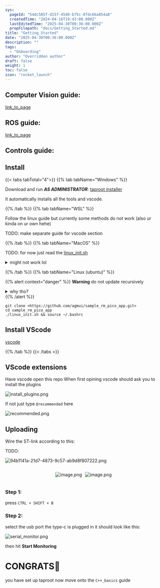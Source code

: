 ```yaml
---
sys:
  pageId: "54dc585f-d15f-45d0-b75c-8fdc66a854a8"
  createdTime: "2024-04-16T19:43:00.000Z"
  lastEditedTime: "2025-04-30T00:36:00.000Z"
  propFilepath: "docs/Getting_Started.md"
title: "Getting_Started"
date: "2025-04-30T00:36:00.000Z"
description: ""
tags:
  - "Onboarding"
author: "Overridden author"
draft: false
weight: 1
toc: false
icon: "rocket_launch"
---
```


## Computer Vision guide:

[link_to_page](86d45bc0-388b-4d26-8848-44f255f73d0e)

## ROS guide:

[link_to_page](3c76c1de-ec8f-46d6-8b0a-294005edc2d5)

## Controls guide:

## Install

{{< tabs tabTotal="4">}}
{{% tab tabName="Windows" %}}

Download and run _**AS ADMINISTRATOR**_: [taproot installer](https://github.com/Thornbots/TeachingFreshies/releases/tag/1.0)

It automatically installs all the tools and vscode.

{{% /tab %}}
{{% tab tabName="WSL" %}}

Follow the linux guide but currently some methods do not work (also ur kinda on ur own hehe)

TODO: make separate guide for vscode section

{{% /tab %}}
{{% tab tabName="MacOS" %}}

TODO: for now just read the [linux_init.sh](https://github.com/agmui/sample_rm_pico_app/blob/main/linux_init.sh)

<details>
<summary>might not work lol</summary>

`brew install libusb pkg-config`

Next install: [vscode](https://code.visualstudio.com/Download)

</details>

{{% /tab %}}
{{% tab tabName="Linux (ubuntu)" %}}

{{% alert context="danger" %}}
**Warning** do not update recursively
<details>
<summary>why tho?</summary>
There are some submodules that may go on for a while (like tinyusb) and I highly
recommend you don't need to get them.
If you want to see what submodules I update just look in `linux_init.sh`
</details>
{{% /alert %}}

```shell
git clone <https://github.com/agmui/sample_rm_pico_app.git>
cd sample_rm_pico_app
./linux_init.sh && source ~/.bashrc
```

## Install VScode

[vscode](https://code.visualstudio.com/Download)

{{% /tab %}}
{{< /tabs >}}

## VScode extensions

Have vscode open this repo
When first opining vscode should ask you to install the plugins

![install_plugins.png](https://prod-files-secure.s3.us-west-2.amazonaws.com/d518164a-d88e-44d1-a4ee-3adb3bd8bce0/89bd30f0-1825-4e77-867b-0a41ce370880/install_plugins.png?X-Amz-Algorithm=AWS4-HMAC-SHA256&X-Amz-Content-Sha256=UNSIGNED-PAYLOAD&X-Amz-Credential=ASIAZI2LB466Q643J5AB%2F20250724%2Fus-west-2%2Fs3%2Faws4_request&X-Amz-Date=20250724T133036Z&X-Amz-Expires=3600&X-Amz-Security-Token=IQoJb3JpZ2luX2VjEAUaCXVzLXdlc3QtMiJIMEYCIQCag%2F%2BUSrTofDGZwp%2BMNR97eVVfiMHwM6fFeSlii8H4OwIhAOO8mB24evBZHP71qzfLLwWYZoczW84%2BbDH%2FaBns6EILKv8DCC4QABoMNjM3NDIzMTgzODA1IgylXRAcCJUGKsfqm2Iq3APtPfZTOq7fAY4fQB%2FULNr1I8eWeHm0oekE6R3OdwAzwN93YoqvMilrNsgp%2Fv1OifUrz9uXo7a9kVfRfBz0NmBVyLH60LxXK%2Bo126aWfC4cDxMUdsYN7gYk3dMnXNO9pByUazJ6KA840MLZASyYGHoA8KxRZywa40CG6RzfOF6AIoT%2FQvoVabC14TbOMNNSujg6pf9nauymvjeKuSrEyzmO1SivD8C4hntxEriDOv9lldU%2Fn%2B%2Bdyvh%2BvgNv6PQn2whOvyft%2FApk5C%2BmlpBO6TOCrGdelmStydZ18Lu76DhPriMbBC%2FQVWc2xKqQFTFg%2FpOWozEfiw%2BC7TssYL%2FWM9pV0KJEWlCsR2bK5%2FUdHEAWaCY1K6eweSPwi%2BDhd6VIJP84VPJkNH1Z9MGHX29CC3JwQAL546SQjEsz9ExnevbcPEDbZPspHi6PHiLK99FSElaCw1PuYfHnVXQtKjdR4EIfL%2FXKQrTxivDJOU4azzQZ70g9w6gF12rUgw0n95HfGqXAuhxEjB08W1%2BXUMbTQWCkbFO%2BvTrYivITg8GQdK7rOTP4%2FZSmcjCA8msrQLkofo%2BwhQihrtgz1TQ6yyK3NqrrIzXcK4J44mazJSgMTWzHsehwzimzQH8jxxuurTDB2YjEBjqkAdAJDvnN8DpBi3UICJZGyfLebtpVcCFQ7DI8dYGkZeeF7PqMKgDeUzYFoy2R3OQAv%2F6jKJ5lS3t7oHPJjxKeRzgUkxG9BOyVQhfVdBp5kwgbuzIf57dmNlATRvyhWItcOX9FW%2BSEF1MM4zmnoxz5kVBuZMQ0RVDiN5%2FaiAOclJ7rRZxzBv2R3SyczPX2FEK1qZx5xpIL6sEHgVETen5Dxm9cQTpk&X-Amz-Signature=d731dda43b47ec26e4a06bcefe7f0a018e6fe88808ecc55bea1baadf32f60a02&X-Amz-SignedHeaders=host&x-amz-checksum-mode=ENABLED&x-id=GetObject)

If not just type `@recommended` here  

![recommended.png](https://prod-files-secure.s3.us-west-2.amazonaws.com/d518164a-d88e-44d1-a4ee-3adb3bd8bce0/61e661e9-5d85-4dfc-be0d-8d2097a5e793/recommended.png?X-Amz-Algorithm=AWS4-HMAC-SHA256&X-Amz-Content-Sha256=UNSIGNED-PAYLOAD&X-Amz-Credential=ASIAZI2LB466Q643J5AB%2F20250724%2Fus-west-2%2Fs3%2Faws4_request&X-Amz-Date=20250724T133036Z&X-Amz-Expires=3600&X-Amz-Security-Token=IQoJb3JpZ2luX2VjEAUaCXVzLXdlc3QtMiJIMEYCIQCag%2F%2BUSrTofDGZwp%2BMNR97eVVfiMHwM6fFeSlii8H4OwIhAOO8mB24evBZHP71qzfLLwWYZoczW84%2BbDH%2FaBns6EILKv8DCC4QABoMNjM3NDIzMTgzODA1IgylXRAcCJUGKsfqm2Iq3APtPfZTOq7fAY4fQB%2FULNr1I8eWeHm0oekE6R3OdwAzwN93YoqvMilrNsgp%2Fv1OifUrz9uXo7a9kVfRfBz0NmBVyLH60LxXK%2Bo126aWfC4cDxMUdsYN7gYk3dMnXNO9pByUazJ6KA840MLZASyYGHoA8KxRZywa40CG6RzfOF6AIoT%2FQvoVabC14TbOMNNSujg6pf9nauymvjeKuSrEyzmO1SivD8C4hntxEriDOv9lldU%2Fn%2B%2Bdyvh%2BvgNv6PQn2whOvyft%2FApk5C%2BmlpBO6TOCrGdelmStydZ18Lu76DhPriMbBC%2FQVWc2xKqQFTFg%2FpOWozEfiw%2BC7TssYL%2FWM9pV0KJEWlCsR2bK5%2FUdHEAWaCY1K6eweSPwi%2BDhd6VIJP84VPJkNH1Z9MGHX29CC3JwQAL546SQjEsz9ExnevbcPEDbZPspHi6PHiLK99FSElaCw1PuYfHnVXQtKjdR4EIfL%2FXKQrTxivDJOU4azzQZ70g9w6gF12rUgw0n95HfGqXAuhxEjB08W1%2BXUMbTQWCkbFO%2BvTrYivITg8GQdK7rOTP4%2FZSmcjCA8msrQLkofo%2BwhQihrtgz1TQ6yyK3NqrrIzXcK4J44mazJSgMTWzHsehwzimzQH8jxxuurTDB2YjEBjqkAdAJDvnN8DpBi3UICJZGyfLebtpVcCFQ7DI8dYGkZeeF7PqMKgDeUzYFoy2R3OQAv%2F6jKJ5lS3t7oHPJjxKeRzgUkxG9BOyVQhfVdBp5kwgbuzIf57dmNlATRvyhWItcOX9FW%2BSEF1MM4zmnoxz5kVBuZMQ0RVDiN5%2FaiAOclJ7rRZxzBv2R3SyczPX2FEK1qZx5xpIL6sEHgVETen5Dxm9cQTpk&X-Amz-Signature=4ef3be860126b7ab9dee9116dfd2446a9c6efe1c1153a4f7602e0560eabc846d&X-Amz-SignedHeaders=host&x-amz-checksum-mode=ENABLED&x-id=GetObject)

## Uploading

Wire the ST-link according to this:

TODO:

![94b1141a-21d7-4873-9c57-ab9d8f807222.png](https://prod-files-secure.s3.us-west-2.amazonaws.com/d518164a-d88e-44d1-a4ee-3adb3bd8bce0/e5fad17d-ab82-4300-9f4c-505ab4b1202c/94b1141a-21d7-4873-9c57-ab9d8f807222.png?X-Amz-Algorithm=AWS4-HMAC-SHA256&X-Amz-Content-Sha256=UNSIGNED-PAYLOAD&X-Amz-Credential=ASIAZI2LB466Q643J5AB%2F20250724%2Fus-west-2%2Fs3%2Faws4_request&X-Amz-Date=20250724T133036Z&X-Amz-Expires=3600&X-Amz-Security-Token=IQoJb3JpZ2luX2VjEAUaCXVzLXdlc3QtMiJIMEYCIQCag%2F%2BUSrTofDGZwp%2BMNR97eVVfiMHwM6fFeSlii8H4OwIhAOO8mB24evBZHP71qzfLLwWYZoczW84%2BbDH%2FaBns6EILKv8DCC4QABoMNjM3NDIzMTgzODA1IgylXRAcCJUGKsfqm2Iq3APtPfZTOq7fAY4fQB%2FULNr1I8eWeHm0oekE6R3OdwAzwN93YoqvMilrNsgp%2Fv1OifUrz9uXo7a9kVfRfBz0NmBVyLH60LxXK%2Bo126aWfC4cDxMUdsYN7gYk3dMnXNO9pByUazJ6KA840MLZASyYGHoA8KxRZywa40CG6RzfOF6AIoT%2FQvoVabC14TbOMNNSujg6pf9nauymvjeKuSrEyzmO1SivD8C4hntxEriDOv9lldU%2Fn%2B%2Bdyvh%2BvgNv6PQn2whOvyft%2FApk5C%2BmlpBO6TOCrGdelmStydZ18Lu76DhPriMbBC%2FQVWc2xKqQFTFg%2FpOWozEfiw%2BC7TssYL%2FWM9pV0KJEWlCsR2bK5%2FUdHEAWaCY1K6eweSPwi%2BDhd6VIJP84VPJkNH1Z9MGHX29CC3JwQAL546SQjEsz9ExnevbcPEDbZPspHi6PHiLK99FSElaCw1PuYfHnVXQtKjdR4EIfL%2FXKQrTxivDJOU4azzQZ70g9w6gF12rUgw0n95HfGqXAuhxEjB08W1%2BXUMbTQWCkbFO%2BvTrYivITg8GQdK7rOTP4%2FZSmcjCA8msrQLkofo%2BwhQihrtgz1TQ6yyK3NqrrIzXcK4J44mazJSgMTWzHsehwzimzQH8jxxuurTDB2YjEBjqkAdAJDvnN8DpBi3UICJZGyfLebtpVcCFQ7DI8dYGkZeeF7PqMKgDeUzYFoy2R3OQAv%2F6jKJ5lS3t7oHPJjxKeRzgUkxG9BOyVQhfVdBp5kwgbuzIf57dmNlATRvyhWItcOX9FW%2BSEF1MM4zmnoxz5kVBuZMQ0RVDiN5%2FaiAOclJ7rRZxzBv2R3SyczPX2FEK1qZx5xpIL6sEHgVETen5Dxm9cQTpk&X-Amz-Signature=ce88962685cae51163f2c7ed51f284cbd5524968e52dc8a2f4fa756e3631c223&X-Amz-SignedHeaders=host&x-amz-checksum-mode=ENABLED&x-id=GetObject)

<div style="display: flex;flex-direction: row; column-gap:10px; max-width: 630px;justify-content: center;">
<div>

![image.png](https://prod-files-secure.s3.us-west-2.amazonaws.com/d518164a-d88e-44d1-a4ee-3adb3bd8bce0/210ecb78-1116-4d7b-b9b7-2292f66fa2c2/image.png?X-Amz-Algorithm=AWS4-HMAC-SHA256&X-Amz-Content-Sha256=UNSIGNED-PAYLOAD&X-Amz-Credential=ASIAZI2LB466QJXLMA3I%2F20250724%2Fus-west-2%2Fs3%2Faws4_request&X-Amz-Date=20250724T133041Z&X-Amz-Expires=3600&X-Amz-Security-Token=IQoJb3JpZ2luX2VjEAUaCXVzLXdlc3QtMiJGMEQCIC2Vl2oGbzT2XO84kwcg9Afh5OotHGbcjSG2eg1bj7n8AiAVp8FoPL0ALOQbh8GsxVhwn88jGzHMgJudKoTZEjVd4Sr%2FAwguEAAaDDYzNzQyMzE4MzgwNSIMxGt65of0d5ZeNP0kKtwDHzjL%2FIjKIQK%2FSFmZimlv8GS8M2e3MmbIK%2Bn%2BBSrIBCL0rihKIlk5iKYrMrUfFyPr%2FxqeYEEnz7%2BxIyih3GBM8iYlqOIfUvvxKhOUzmzPiqa6qIdde5yG%2Bluzb%2BqROP9WsJ9ojuANt%2Bl%2FO14yCUbyhb35VkNAxyPNNwzQvPV2v57wj7FamFirXp3HDZYeiio7kkHQqVS4EK2AgdN0Ref3OFaK6PzZOXahVgwxgKrpq2XKmpt1gMjtHpoWrxRxmoPiYt7qIhkU9QP3OnsTl0o8iFD7g8%2BYDEUErPvByF9dN3w0Vcu%2F3boo4hW6bEpyawhcios6Dsuhs5w%2Ffr6bwut13RsNGGfI%2Bnk5j65yfgf6gwL75hEGM4oyEQ5CFbqFoTtJMOWDqC%2BU2SmHtyUU%2F85MWeNO%2BM%2BnCixQjiHYL1G7J8F5SAkAsSt%2BfIWeuU5PDMdFE8FOg6i%2BU03UFfzNlMl%2B41jddzZV67QaFiM%2FfUZXe7JEbSetIexU5RKBmZ7WqZIODI55LkVMeIB%2BGtkkdEl6Fk%2FAgSkvE1NkHSDbYZhqrBNw9EQYv9OBI9xbwxYNSY0MJ5h7COe3lpPSCVFNFqOLujMgdl%2FDmDVa8r%2B6MZKo1z0nVe4xzSjJOJoCGSow1dmIxAY6pgG6KAd8R%2FrQ3cs7WSVtTvYAhvRbvhIGEK6ZTf7jVlIJ9NU%2Barg1hWXjGz9PFDMHm4hMtVSSVN6S1HW8sQSSh9I%2Bb6De%2BU4wTDalfXOtXY7e5ggARPRBx345ANBF3AUNhNPkP6K2St0eHoyGJeh1bUtu3QsfVALjhzIxU8gRc1sh19txiINTTgrJ8qklf1eFMl6krArYlAnxC2rgQSSWIimVLbHCObjt&X-Amz-Signature=7b6d7a362a3b7cf18a82c9eec166d4eb35dd878d119225d537c799cc3cc40539&X-Amz-SignedHeaders=host&x-amz-checksum-mode=ENABLED&x-id=GetObject)

</div>
<div>

![image.png](https://prod-files-secure.s3.us-west-2.amazonaws.com/d518164a-d88e-44d1-a4ee-3adb3bd8bce0/33a0fd0f-8ca6-4a86-8e09-26e95ded1fff/image.png?X-Amz-Algorithm=AWS4-HMAC-SHA256&X-Amz-Content-Sha256=UNSIGNED-PAYLOAD&X-Amz-Credential=ASIAZI2LB4666ZQQUQVM%2F20250724%2Fus-west-2%2Fs3%2Faws4_request&X-Amz-Date=20250724T133041Z&X-Amz-Expires=3600&X-Amz-Security-Token=IQoJb3JpZ2luX2VjEAUaCXVzLXdlc3QtMiJHMEUCIQCC9ugUOhHQTACpT2z%2F607%2FSeHTK2q3%2BE%2BUaL1OPJPkagIgNIvGA5epBRK%2FmxAbYKa5nKcYOu%2BntnKbrJTDNynDP1Iq%2FwMILhAAGgw2Mzc0MjMxODM4MDUiDCczp8Q9iMlFqhk1fyrcAyaeiZ6u6EDjsGMPUjG3Juv%2B7Gz%2FKJLvmOzXSTGUMgSQ92ONRyWb07a9yMtTmGI2PTkrtno1NZHCX2wJIKyeKux8zA3Mid8%2BpfqqloZlQvc%2BVMnCyYpbnAWLpZYp4FjNPTO4k8fqTK6I4xfExulGAxPdvGt0s3aNRT3jP4puNaO%2FVxBcKbqY%2F65JbGVlcheI%2BZr%2BPybD9GFxYeSEQC5x01E6aiNwswy0%2BSIkzuR%2FTnvOQOoBE6%2Bfw4uyVFWYnF52aff66I5E2Qc%2BrrUPSCvMxCwiByFte5HrNN3SLF1TJaWzZ4nL2xsZCaLVhvM0RJdL1WzKT9ewcaECRvgyTpLO2ZEBBeeZwbirFnWISJJzShqxQW%2BPGUw%2FOjeTRY1pmBIRxSFkV%2BbnLEnKDKkUB5BpVWOlM60ryQgpyjASXLg%2FiquBHqoYVLmevgph1xZK5adytJPM2sdKJF9AGmtB3PeQOsHqtb78u9lyZcUAhLIByrdIBZVwdl1aMA3bZVtGIMpAGMgn2%2FZ2gJX2wEsgCiyNeleOv56KXy1gcq37MP%2B3s554pvmDDUb1XpEbW%2B3%2F69LleNo2mSy4S%2B5uXM2G90fmcPgo6trUWacZgVe0gj1pknHJBeRiXFBlwGcSqHNPMKbaiMQGOqUBSejWBXDP31r9e1gb1rWW6RNt2Q2Fb5JvQTlNl2L8vL51Y%2FeMru5evV8p3qkkGbq2upY%2B0w0Us6b7LR%2BUMrwND0V4Z96%2Fo5VYP59Lwzltnr2IVVNu19ddeUM5PscARtzpFJ39XJMbLcIRgwob8RF9IO8iFvHbEXXjZR6C5uOf%2FRjojTYabfA14Owa8KElkPaUHF6gPAdekPtzQtMEdrmx6x4RdKqV&X-Amz-Signature=f5cfc279a24188503f195ca6cbd455c3203b9e14728120d645137290303e9849&X-Amz-SignedHeaders=host&x-amz-checksum-mode=ENABLED&x-id=GetObject)

</div>
</div>

### Step 1:

press `CTRL + SHIFT + B`

### Step 2:

select the usb port the type-c is plugged in it should look like this:

![serial_monitor.png](https://prod-files-secure.s3.us-west-2.amazonaws.com/d518164a-d88e-44d1-a4ee-3adb3bd8bce0/f03f4774-05d4-4393-b6a0-d5efb6d315ab/serial_monitor.png?X-Amz-Algorithm=AWS4-HMAC-SHA256&X-Amz-Content-Sha256=UNSIGNED-PAYLOAD&X-Amz-Credential=ASIAZI2LB466Q643J5AB%2F20250724%2Fus-west-2%2Fs3%2Faws4_request&X-Amz-Date=20250724T133036Z&X-Amz-Expires=3600&X-Amz-Security-Token=IQoJb3JpZ2luX2VjEAUaCXVzLXdlc3QtMiJIMEYCIQCag%2F%2BUSrTofDGZwp%2BMNR97eVVfiMHwM6fFeSlii8H4OwIhAOO8mB24evBZHP71qzfLLwWYZoczW84%2BbDH%2FaBns6EILKv8DCC4QABoMNjM3NDIzMTgzODA1IgylXRAcCJUGKsfqm2Iq3APtPfZTOq7fAY4fQB%2FULNr1I8eWeHm0oekE6R3OdwAzwN93YoqvMilrNsgp%2Fv1OifUrz9uXo7a9kVfRfBz0NmBVyLH60LxXK%2Bo126aWfC4cDxMUdsYN7gYk3dMnXNO9pByUazJ6KA840MLZASyYGHoA8KxRZywa40CG6RzfOF6AIoT%2FQvoVabC14TbOMNNSujg6pf9nauymvjeKuSrEyzmO1SivD8C4hntxEriDOv9lldU%2Fn%2B%2Bdyvh%2BvgNv6PQn2whOvyft%2FApk5C%2BmlpBO6TOCrGdelmStydZ18Lu76DhPriMbBC%2FQVWc2xKqQFTFg%2FpOWozEfiw%2BC7TssYL%2FWM9pV0KJEWlCsR2bK5%2FUdHEAWaCY1K6eweSPwi%2BDhd6VIJP84VPJkNH1Z9MGHX29CC3JwQAL546SQjEsz9ExnevbcPEDbZPspHi6PHiLK99FSElaCw1PuYfHnVXQtKjdR4EIfL%2FXKQrTxivDJOU4azzQZ70g9w6gF12rUgw0n95HfGqXAuhxEjB08W1%2BXUMbTQWCkbFO%2BvTrYivITg8GQdK7rOTP4%2FZSmcjCA8msrQLkofo%2BwhQihrtgz1TQ6yyK3NqrrIzXcK4J44mazJSgMTWzHsehwzimzQH8jxxuurTDB2YjEBjqkAdAJDvnN8DpBi3UICJZGyfLebtpVcCFQ7DI8dYGkZeeF7PqMKgDeUzYFoy2R3OQAv%2F6jKJ5lS3t7oHPJjxKeRzgUkxG9BOyVQhfVdBp5kwgbuzIf57dmNlATRvyhWItcOX9FW%2BSEF1MM4zmnoxz5kVBuZMQ0RVDiN5%2FaiAOclJ7rRZxzBv2R3SyczPX2FEK1qZx5xpIL6sEHgVETen5Dxm9cQTpk&X-Amz-Signature=aad53d65828f400c3088edc082491aa1c0d4cd98134127f513e8156c1972af13&X-Amz-SignedHeaders=host&x-amz-checksum-mode=ENABLED&x-id=GetObject)

then hit **Start Monitoring**

# CONGRATS🎉

you have set up taproot now move onto the `C++_basics` guide
